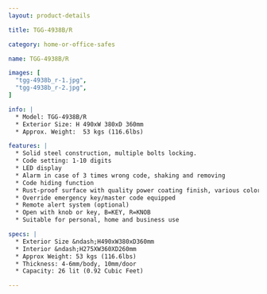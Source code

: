 ```yaml
---
layout: product-details

title: TGG-4938B/R

category: home-or-office-safes

name: TGG-4938B/R

images: [
  "tgg-4938b_r-1.jpg",
  "tgg-4938b_r-2.jpg",
]

info: |
  * Model: TGG-4938B/R
  * Exterior Size: H 490xW 380xD 360mm
  * Approx. Weight:  53 kgs (116.6lbs)

features: |
  * Solid steel construction, multiple bolts locking.
  * Code setting: 1-10 digits
  * LED display
  * Alarm in case of 3 times wrong code, shaking and removing
  * Code hiding function
  * Rust-proof surface with quality power coating finish, various colors available
  * Override emergency key/master code equipped
  * Remote alert system (optional)
  * Open with knob or key, B=KEY, R=KNOB
  * Suitable for personal, home and business use

specs: |
  * Exterior Size &ndash;H490xW380xD360mm
  * Interior &ndash;H275XW360XD260mm
  * Approx Weight: 53 kgs (116.6lbs)
  * Thickness: 4-6mm/body, 10mm/door
  * Capacity: 26 lit (0.92 Cubic Feet)

---
```



